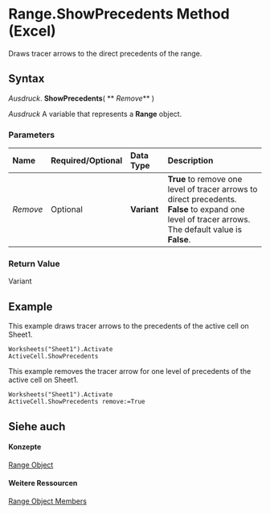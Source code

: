 
# Range.ShowPrecedents Method (Excel)

Draws tracer arrows to the direct precedents of the range.


## Syntax

 _Ausdruck_. **ShowPrecedents**( ** _Remove_** )

 _Ausdruck_ A variable that represents a **Range** object.


### Parameters



|**Name**|**Required/Optional**|**Data Type**|**Description**|
|:-----|:-----|:-----|:-----|
| _Remove_|Optional|**Variant**|**True** to remove one level of tracer arrows to direct precedents. **False** to expand one level of tracer arrows. The default value is **False**.|

### Return Value

Variant


## Example

This example draws tracer arrows to the precedents of the active cell on Sheet1.


```
Worksheets("Sheet1").Activate 
ActiveCell.ShowPrecedents
```

This example removes the tracer arrow for one level of precedents of the active cell on Sheet1.




```
Worksheets("Sheet1").Activate 
ActiveCell.ShowPrecedents remove:=True
```


## Siehe auch


#### Konzepte


[Range Object](b8207778-0dcc-4570-1234-f130532cc8cd.md)
#### Weitere Ressourcen


[Range Object Members](http://msdn.microsoft.com/library/4336bf81-1e63-7e44-1792-baf366a027a7%28Office.15%29.aspx)